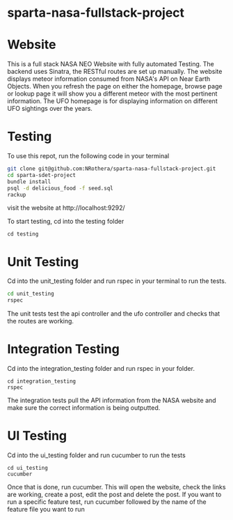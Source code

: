 # sparta-nasa-fullstack-project

# Website

This is a full stack NASA NEO Website with fully automated Testing. The backend uses Sinatra, the RESTful routes are set up manually.
The website displays meteor information consumed from NASA's API on Near Earth Objects. When you refresh the page on either the homepage, browse page or lookup page it will show you a different meteor with the most pertinent information.
The UFO homepage is for displaying information on different UFO sightings over the years.

# Testing

To use this repot, run the following code in your terminal

```bash
git clone git@github.com:NRothera/sparta-nasa-fullstack-project.git
cd sparta-sdet-project
bundle install
psql -d delicious_food -f seed.sql
rackup
```
visit the website at http://localhost:9292/

To start testing, cd into the testing folder
```bach
cd testing
```

# Unit Testing

Cd into the unit_testing folder and run rspec in your terminal to run the tests.

```bash
cd unit_testing
rspec
```

The unit tests test the api controller and the ufo controller and checks that the routes are working.

# Integration Testing

Cd into the integration_testing folder and run rspec in your folder.

```integration_testing
cd integration_testing
rspec
```

 The integration tests pull the API information from the NASA website and make sure the correct information is being outputted.

# UI Testing


Cd into the ui_testing folder and run cucumber to run the tests
```bach
cd ui_testing
cucumber
```
Once that is done, run cucumber. This will open the website, check the links are working, create a post, edit the post and delete the post.
If you want to run a specific feature test, run cucumber followed by the name of the feature file you want to run
